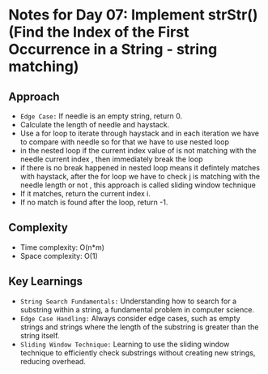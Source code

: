 # Notes for Day 07: Implement strStr() (Find the Index of the First Occurrence in a String - string matching)

## Approach

- `Edge Case:` If needle is an empty string, return 0.
- Calculate the length of needle and haystack.
- Use a for loop to iterate through haystack and in each iteration we have to compare with needle so for that we have to use nested loop
- in the nested loop if the current index value of is not matching with the needle current index , then immediately break the loop
- if there is no break happened in nested loop means it defintely matches with haystack, after the for loop we have to check j is matching with the needle length or not , this approach is called sliding window technique
- If it matches, return the current index i.
- If no match is found after the loop, return -1.

## Complexity

- Time complexity: O(n*m)
- Space complexity: O(1)

## Key Learnings

- `String Search Fundamentals:` Understanding how to search for a substring within a string, a fundamental problem in computer science.
- `Edge Case Handling:` Always consider edge cases, such as empty strings and strings where the length of the substring is greater than the string itself.
- `Sliding Window Technique:` Learning to use the sliding window technique to efficiently check substrings without creating new strings, reducing overhead.
